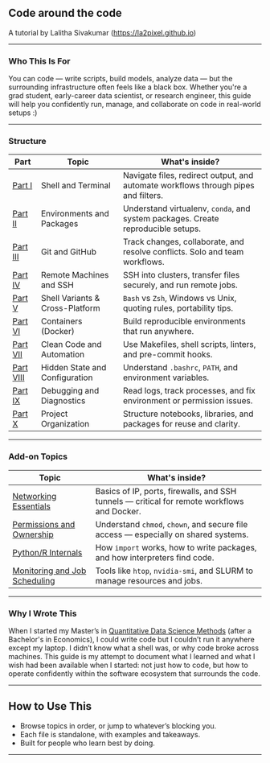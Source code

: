 ## Code around the code
A tutorial by Lalitha Sivakumar (https://la2pixel.github.io)  

---
### Who This Is For

You can code — write scripts, build models, analyze data — but the surrounding infrastructure often feels like a black box. Whether you're a grad student, early-career data scientist, or research engineer, this guide will help you confidently run, manage, and collaborate on code in real-world setups :)

---

### Structure

| Part | Topic | What's inside? |
|------|-------|---------|
| [Part I](./part1_shell_terminal.md) | Shell and Terminal | Navigate files, redirect output, and automate workflows through pipes and filters. |
| [Part II](./part2_envs.md) | Environments and Packages | Understand virtualenv, `conda`, and system packages. Create reproducible setups. |
| [Part III](./part3_git.md) | Git and GitHub | Track changes, collaborate, and resolve conflicts. Solo and team workflows. |
| [Part IV](./part4_ssh.md) | Remote Machines and SSH | SSH into clusters, transfer files securely, and run remote jobs. |
| [Part V](./part5_shell_variants.md) | Shell Variants & Cross-Platform | `Bash` vs `Zsh`, Windows vs Unix, quoting rules, portability tips. |
| [Part VI](./part6_docker.md) | Containers (Docker) | Build reproducible environments that run anywhere. |
| [Part VII](./part7_workflows.md) | Clean Code and Automation | Use Makefiles, shell scripts, linters, and pre-commit hooks. |
| [Part VIII](./part8_config.md) | Hidden State and Configuration | Understand `.bashrc`, `PATH`, and environment variables. |
| [Part IX](./part9_debugging.md) | Debugging and Diagnostics | Read logs, track processes, and fix environment or permission issues. |
| [Part X](./part10_project_org.md) | Project Organization | Structure notebooks, libraries, and packages for reuse and clarity. |

---

### Add-on Topics

| Topic | What's inside? |
|-------|---------|
| [Networking Essentials](./part11_networking.md) | Basics of IP, ports, firewalls, and SSH tunnels — critical for remote workflows and Docker. |
| [Permissions and Ownership](./part12_permissions.md) | Understand `chmod`, `chown`, and secure file access — especially on shared systems. |
| [Python/R Internals](./part13_internals.md) | How `import` works, how to write packages, and how interpreters find code. |
| [Monitoring and Job Scheduling](./part14_monitoring.md) | Tools like `htop`, `nvidia-smi`, and SLURM to manage resources and jobs. |

---

### Why I Wrote This

When I started my Master’s in [Quantitative Data Science Methods](https://uni-tuebingen.de/fakultaeten/wirtschafts-und-sozialwissenschaftliche-fakultaet/faecher/fachbereich-sozialwissenschaften/methodenzentrum/studium/msc-qds/) (after a Bachelor's in Economics), I could write code but I couldn’t run it anywhere except my laptop. I didn’t know what a shell was, or why code broke across machines. This guide is my attempt to document what I learned and what I wish had been available when I started: not just how to code, but how to operate confidently within the software ecosystem that surrounds the code.

---

## How to Use This

- Browse topics in order, or jump to whatever’s blocking you.
- Each file is standalone, with examples and takeaways.
- Built for people who learn best by doing.
---
